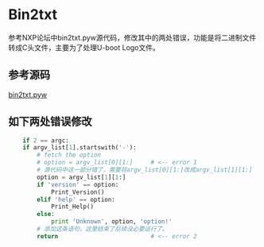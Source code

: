 # Bin2txt
参考NXP论坛中bin2txt.pyw源代码，修改其中的两处错误，功能是将二进制文件转成C头文件，主要为了处理U-boot Logo文件。

## 参考源码
[bin2txt.pyw](https://community.nxp.com/docs/DOC-93833)

## 如下两处错误修改

```Python
    if 2 == argc:
    if argv_list[1].startswith('-'):
        # fetch the option
        # option = argv_list[0][1:]     # <-- error 1
        # 源代码中这一部分错了，需要将argv_list[0][1:]改成argv_list[1][1:]
        option = argv_list[1][1:]
        if 'version' == option:
            Print_Version()
        elif 'help' == option:
            Print_Help()
        else:
            print 'Unknown', option, 'option!'
        # 添加这条语句，这里结束了后续没必要运行了。
        return                          # <-- error 2
```
